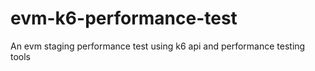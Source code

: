 # evm-k6-performance-test
An evm staging performance test using k6 api and performance testing tools
